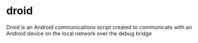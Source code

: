 # droid
Droid is an Android communications script created to communicate with an Android device on the local network over the debug bridge

